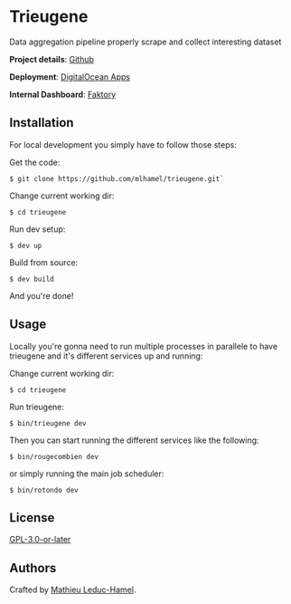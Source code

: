 # Trieugene

Data aggregation pipeline properly scrape and collect interesting dataset

**Project details**: [Github](https://github.com/mlhamel/trieugene)

**Deployment**: [DigitalOcean Apps](https://cloud.digitalocean.com/apps/db2692b5-3f79-46cc-9e64-44adeb1ded01?i=0e8e19)

**Internal Dashboard**: [Faktory](https://trieugene-njod9.ondigitalocean.app/)

## Installation

For local development you simply have to follow those steps:

Get the code:

```shell
$ git clone https://github.com/mlhamel/trieugene.git`
```

Change current working dir:

```shell
$ cd trieugene
```

Run dev setup:

```shell
$ dev up
```

Build from source:

```shell
$ dev build
```

And you're done!

## Usage

Locally you're gonna need to run multiple processes in parallele to have trieugene and it's different services up and running:

Change current working dir:

```shell
$ cd trieugene
```

Run trieugene:

```shell
$ bin/trieugene dev
```

Then you can start running the different services like the following:

```shell
$ bin/rougecombien dev
```

or simply running the main job scheduler:

```shell
$ bin/rotondo dev
```

## License

[GPL-3.0-or-later](COPYING)

## Authors


Crafted by [Mathieu Leduc-Hamel](mailto:info@mlhamel.org).